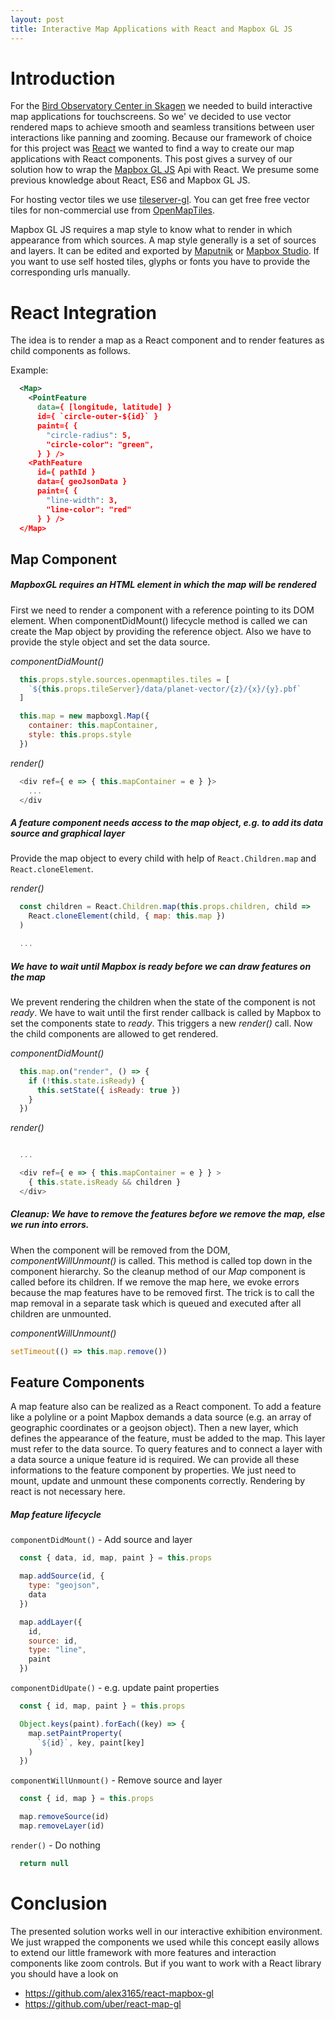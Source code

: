 ```yaml
---
layout: post
title: Interactive Map Applications with React and Mapbox GL JS
---
```


# Introduction
For the [Bird Observatory Center in Skagen](http://www.skagenfuglestation.dk/) we needed to build interactive map applications for touchscreens. So we' ve decided to use vector rendered maps to achieve smooth and seamless transitions between user interactions like panning and zooming. Because our framework of choice for this project was [React](https://facebook.github.io/react/) we wanted to find a way to create our map applications with React components. This post gives a survey of our solution how to wrap the [Mapbox GL JS](https://github.com/mapbox/mapbox-gl-js) Api with React. We presume some previous knowledge about React, ES6 and Mapbox GL JS.

For hosting vector tiles we use [tileserver-gl](https://github.com/klokantech/tileserver-gl). You can get free free vector tiles for non-commercial use from [OpenMapTiles](https://openmaptiles.com/).

Mapbox GL JS requires a map style to know what to render in which appearance from which sources. A map style generally is a set of sources and layers. It can be edited and exported by [Maputnik](http://maputnik.com/editor/) or [Mapbox Studio](https://www.mapbox.com/mapbox-studio/).
If you want to use self hosted tiles, glyphs or fonts you have to provide the corresponding urls manually.

# React Integration
The idea is to render a map as a React component and to render features as child components as follows.

Example:
```xml
  <Map>
    <PointFeature
      data={ [longitude, latitude] }
      id={ `circle-outer-${id}` }
      paint={ {
        "circle-radius": 5,
        "circle-color": "green",
      } } />
    <PathFeature
      id={ pathId }
      data={ geoJsonData }
      paint={ {
        "line-width": 3,
        "line-color": "red"
      } } />
  </Map>
```

## Map Component
##### MapboxGL requires an HTML element in which the map will be rendered
First we need to render a component with a reference pointing to its DOM element. When componentDidMount() lifecycle method is called we can create the Map object by providing the reference object. Also we have to provide the style object and set the data source.

*componentDidMount()*
```js
  this.props.style.sources.openmaptiles.tiles = [
    `${this.props.tileServer}/data/planet-vector/{z}/{x}/{y}.pbf`
  ]

  this.map = new mapboxgl.Map({
    container: this.mapContainer,
    style: this.props.style
  })
```

*render()*
```js
  <div ref={ e => { this.mapContainer = e } }>
    ...
  </div
```

##### A feature component needs access to the map object, e.g. to add its data source and graphical layer
Provide the map object to every child with help of `React.Children.map` and `React.cloneElement`.

*render()*
```js
  const children = React.Children.map(this.props.children, child =>
    React.cloneElement(child, { map: this.map })
  )

  ...
```

##### We have to wait until Mapbox is ready before we can draw features on the map
We prevent rendering the children when the state of the component is not *ready*. We have to wait until the first render callback is called by Mapbox to set the components state to *ready*. This triggers a new *render()* call. Now the child components are allowed to get rendered.

*componentDidMount()*
```js
  this.map.on("render", () => {
    if (!this.state.isReady) {
      this.setState({ isReady: true })
    }
  })
```

*render()*
```js

  ...

  <div ref={ e => { this.mapContainer = e } } >
    { this.state.isReady && children }
  </div>
```

##### Cleanup: We have to remove the features before we remove the map, else we run into errors.
When the component will be removed from the DOM, *componentWillUnmount()* is called. This method is called top down in the component hierarchy. So the cleanup method of our *Map* component is called before its children. If we remove the map here, we evoke errors because the map features have to be removed first. The trick is to call the map removal in a separate task which is queued and executed after all children are unmounted.

*componentWillUnmount()*
```js
setTimeout(() => this.map.remove())
```

## Feature Components
A map feature also can be realized as a React component. To add a feature like a polyline or a point Mapbox demands a data source (e.g. an array of geographic coordinates or a geojson object). Then a new layer, which defines the appearance of the feature, must be added to the map. This layer must refer to the data source.
To query features and to connect a layer with a data source a unique feature id is required. We can provide all these informations to the feature component by properties. We just need to mount, update and unmount these components correctly. Rendering by react is not necessary here.

##### Map feature lifecycle
`componentDidMount()` - Add source and layer
```js
  const { data, id, map, paint } = this.props

  map.addSource(id, {
    type: "geojson",
    data
  })

  map.addLayer({
    id,
    source: id,
    type: "line",
    paint
  })
```

`componentDidUpate()` - e.g. update paint properties
```js
  const { id, map, paint } = this.props

  Object.keys(paint).forEach((key) => {
    map.setPaintProperty(
      `${id}`, key, paint[key]
    )
  })
```

`componentWillUnmount()` - Remove source and layer
```js
  const { id, map } = this.props

  map.removeSource(id)
  map.removeLayer(id)
```

`render()` - Do nothing
```js
  return null
```

# Conclusion
The presented solution works well in our interactive exhibition environment. We just wrapped the components we used while this concept easily allows to extend our little framework with more features and interaction components like zoom controls. But if you want to work with a React library you should have a look on
  * https://github.com/alex3165/react-mapbox-gl
  * https://github.com/uber/react-map-gl
